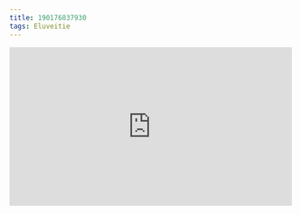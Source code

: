 ```yaml
---
title: 190176837930
tags: Eluveitie
---
```

<iframe allow="accelerometer; autoplay; clipboard-write; encrypted-media; gyroscope; picture-in-picture" allowfullscreen="" frameborder="0" height="281" id="youtube_iframe" src="https://www.youtube.com/embed/jMKykGYsmFY?feature=oembed&amp;enablejsapi=1&amp;origin=https://safe.txmblr.com&amp;wmode=opaque" width="500"></iframe>